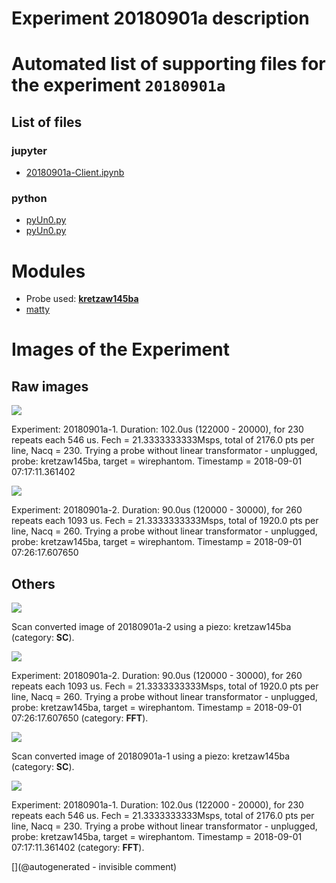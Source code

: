 # Experiment 20180901a description





# Automated list of supporting files for the __experiment `20180901a`__

## List of files

### jupyter

* [20180901a-Client.ipynb](/matty/20180901a/20180901a-Client.ipynb)


### python

* [pyUn0.py](/matty/20180901a/pyUn0.py)
* [pyUn0.py](/matty/20181031a/pyUn0.py)





# Modules

* Probe used: __[kretzaw145ba](/include/probes/auto/kretzaw145ba.md)__
* [matty](/matty/)




# Images of the Experiment

## Raw images

![](/matty/20180901a/images/2DArray_20180901a-1.jpg)

Experiment: 20180901a-1. Duration: 102.0us (122000 - 20000), for 230 repeats each 546 us. Fech = 21.3333333333Msps, total of 2176.0 pts per line, Nacq = 230. Trying a probe without linear transformator - unplugged, probe: kretzaw145ba, target = wirephantom. Timestamp = 2018-09-01 07:17:11.361402

![](/matty/20180901a/images/2DArray_20180901a-2.jpg)

Experiment: 20180901a-2. Duration: 90.0us (120000 - 30000), for 260 repeats each 1093 us. Fech = 21.3333333333Msps, total of 1920.0 pts per line, Nacq = 260. Trying a probe without linear transformator - unplugged, probe: kretzaw145ba, target = wirephantom. Timestamp = 2018-09-01 07:26:17.607650

## Others

![](/matty/20180901a/images/SC_20180901a-2-fft.jpg)

Scan converted image of 20180901a-2 using a piezo: kretzaw145ba (category: __SC__).

![](/matty/20180901a/images/Spectrum_20180901a-2.jpg)

Experiment: 20180901a-2. Duration: 90.0us (120000 - 30000), for 260 repeats each 1093 us. Fech = 21.3333333333Msps, total of 1920.0 pts per line, Nacq = 260. Trying a probe without linear transformator - unplugged, probe: kretzaw145ba, target = wirephantom. Timestamp = 2018-09-01 07:26:17.607650 (category: __FFT__).

![](/matty/20180901a/images/SC_20180901a-1-fft.jpg)

Scan converted image of 20180901a-1 using a piezo: kretzaw145ba (category: __SC__).

![](/matty/20180901a/images/Spectrum_20180901a-1.jpg)

Experiment: 20180901a-1. Duration: 102.0us (122000 - 20000), for 230 repeats each 546 us. Fech = 21.3333333333Msps, total of 2176.0 pts per line, Nacq = 230. Trying a probe without linear transformator - unplugged, probe: kretzaw145ba, target = wirephantom. Timestamp = 2018-09-01 07:17:11.361402 (category: __FFT__).










[](@autogenerated - invisible comment)